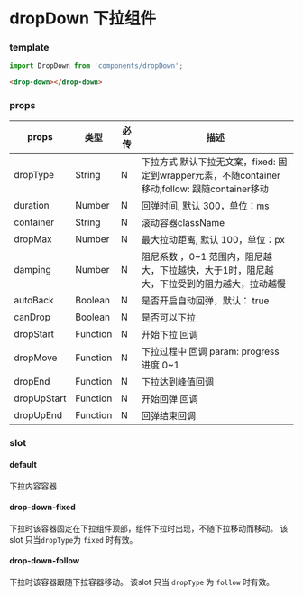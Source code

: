 # dropDown 下拉组件

### template
```  js
import DropDown from 'components/dropDown';
```
``` html
<drop-down></drop-down>
```

### props
| props    | 类型     | 必传    | 描述    |
| -----    | -----   | -----   | -----  |
|dropType  | String  | N       | 下拉方式 默认下拉无文案，fixed: 固定到wrapper元素，不随container移动;follow: 跟随container移动 |
|duration  | Number  | N       | 回弹时间, 默认 300，单位：ms |
|container | String  | N       | 滚动容器className |
|dropMax   | Number  | N       | 最大拉动距离, 默认 100，单位：px |
|damping   | Number  | N       | 阻尼系数 ，0~1 范围内，阻尼越大，下拉越快，大于1时，阻尼越大，下拉受到的阻力越大，拉动越慢   |
|autoBack  | Boolean | N       | 是否开启自动回弹，默认： true   |
|canDrop   | Boolean | N       | 是否可以下拉       |
|dropStart | Function| N       | 开始下拉 回调      |
|dropMove  | Function| N       | 下拉过程中 回调 param: progress 进度 0~1   |
|dropEnd   | Function| N       | 下拉达到峰值回调    |
|dropUpStart|Function| N       | 开始回弹 回调      |
|dropUpEnd | Function| N       | 回弹结束回调       |

### slot

#### default
下拉内容容器

#### drop-down-fixed
下拉时该容器固定在下拉组件顶部，组件下拉时出现，不随下拉移动而移动。
该slot 只当`dropType`为 `fixed` 时有效。

#### drop-down-follow
下拉时该容器跟随下拉容器移动。
该slot 只当 `dropType` 为 `follow` 时有效。
